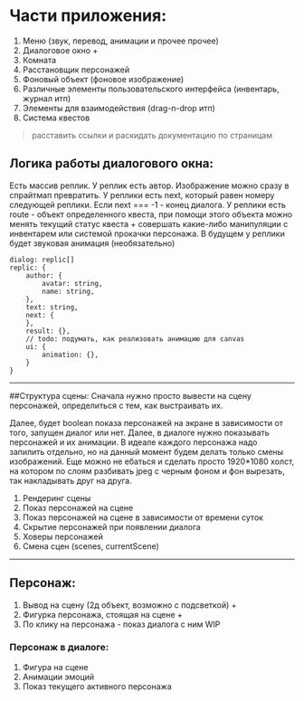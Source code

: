 # Части приложения:
1. Меню (звук, перевод, анимации и прочее прочее)
1. Диалоговое окно +
1. Комната
1. Расстановщик персонажей
1. Фоновый объект (фоновое изображение)
1. Различные элементы пользовательского интерфейса (инвентарь, журнал итп)
1. Элементы для взаимодействия (drag-n-drop итп)
1. Система квестов

> расставить ссылки и раскидать документацию по страницам

## Логика работы диалогового окна:
Есть массив реплик. У реплик есть автор. Изображение можно сразу в спрайтмап превратить. У реплики есть next, который равен номеру следующей реплики. Если next === -1 - конец диалога. У реплики есть route - объект определенного квеста, при помощи этого объекта можно менять текущий статус квеста + совершать какие-либо манипуляции с инвентарем или системой прокачки персонажа. В будущем у реплики будет звуковая анимация (необязательно)
    
    dialog: replic[]
    replic: {
        author: {
            avatar: string,
            name: string,
        },
        text: string,
        next: {
        },
        result: {},
        // todo: подумать, как реализовать анимацию для canvas
        ui: {
            animation: {},
        }
    }

<hr>

##Структура сцены:
Сначала нужно просто вывести на сцену персонажей, определиться с тем, как выстраивать их.

Далее, будет boolean показа персонажей на экране в зависимости от того, запущен диалог или нет.
Далее, в диалоге нужно показывать персонажей и их анимации. В идеале каждого персонажа надо запилить отдельно, но на данный момент будем делать только смены изображений. Еще можно не ебаться и сделать просто 1920*1080 холст, на котором по слоям разбивать jpeg с черным фоном и фон вырезать, так накладывать друг на друга.

1. Рендеринг сцены
2. Показ персонажей на сцене
3. Показ персонажей на сцене в зависимости от времени суток
3. Скрытие персонажей при появлении диалога
4. Ховеры персонажей
5. Смена сцен (scenes, currentScene)

<hr>

## Персонаж:
1. Вывод на сцену (2д объект, возможно с подсветкой) +
2. Фигурка персонажа, стоящая на сцене +
3. По клику на персонажа - показ диалога с ним WIP

### Персонаж в диалоге:
1. Фигура на сцене
2. Анимации эмоций
3. Показ текущего активного персонажа





